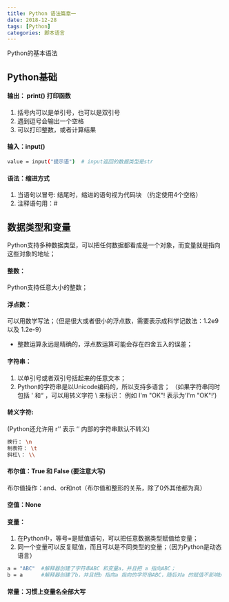 ```yaml
---
title: Python 语法篇章一
date: 2018-12-28
tags: [Python]
categories: 脚本语言
---
```


Python的基本语法

## Python基础

#### 输出： print() 打印函数
1. 括号内可以是单引号，也可以是双引号
2. 遇到逗号会输出一个空格
3. 可以打印整数，或者计算结果

#### 输入：input()
``` bash
value = input("提示语")  # input返回的数据类型是str
```

#### 语法：缩进方式
1. 当语句以冒号: 结尾时，缩进的语句视为代码块 （约定使用4个空格）
2. 注释语句用：#

## 数据类型和变量
Python支持多种数据类型，可以把任何数据都看成是一个对象，而变量就是指向这些对象的地址；

#### 整数：
Python支持任意大小的整数；

#### 浮点数：
可以用数学写法；（但是很大或者很小的浮点数，需要表示成科学记数法：1.2e9 以及 1.2e-9）
- 整数运算永远是精确的，浮点数运算可能会存在四舍五入的误差；

#### 字符串：
1. 以单引号或者双引号括起来的任意文本；
2. Python的字符串是以Unicode编码的，所以支持多语言；
（如果字符串同时包括 ' 和“ ，可以用转义字符 \ 来标识： 例如 I'm "OK"! 表示为‘I\'m \"OK\"!’)

#### 转义字符:
(Python还允许用 r’’ 表示 ‘’ 内部的字符串默认不转义)
``` bash
换行： \n    
制表符： \t   
斜杠\： \\
```

#### 布尔值：True 和 False (要注意大写)
布尔值操作：and、or和not（布尔值和整形的关系，除了0外其他都为真）

#### 空值：None

#### 变量：
1. 在Python中，等号=是赋值语句，可以把任意数据类型赋值给变量；
2. 同一个变量可以反复赋值，而且可以是不同类型的变量；（因为Python是动态语言）
``` bash
a = "ABC"  #解释器创建了字符串ABC 和变量a，并且把 a 指向ABC；
b = a      #解释器创建了b，并且把b 指向a 指向的字符串ABC，随后对a 的赋值不影响b 的指向;
```

#### 常量：习惯上变量名全部大写